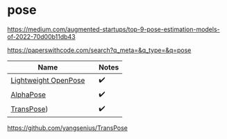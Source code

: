# pose

https://medium.com/augmented-startups/top-9-pose-estimation-models-of-2022-70d00b11db43


https://paperswithcode.com/search?q_meta=&q_type=&q=pose





|    Name       |               | Notes |  
| ------------- | ------------- |----  |
|  [Lightweight OpenPose](https://pypi.org/project/mtcnn/](https://github.com/Daniil-Osokin/lightweight-human-pose-estimation.pytorch))     |   | :heavy_check_mark: |    
|  [AlphaPose](https://github.com/Daniil-Osokin/lightweight-human-pose-estimation.pytorc](https://github.com/MVIG-SJTU/AlphaPose/blob/master/docs/INSTALL.md))     |   | :heavy_check_mark: |   
|  [TransPose](https://github.com/yangsenius/TransPose))     |   | :heavy_check_mark: |   

https://github.com/yangsenius/TransPose
